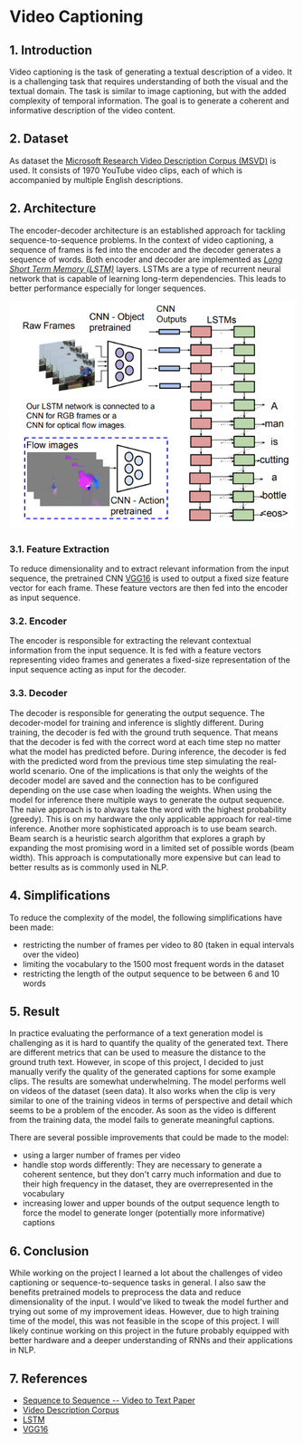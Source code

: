# Video Captioning

## 1. Introduction

Video captioning is the task of generating a textual description of a video. It is a challenging task that requires understanding of both the visual and the textual domain.
The task is similar to image captioning, but with the added complexity of temporal information.
The goal is to generate a coherent and informative description of the video content.

## 2. Dataset

As dataset the [Microsoft Research Video Description Corpus (MSVD)](https://www.kaggle.com/datasets/vtrnanh/msvd-dataset-corpus) is used.
It consists of 1970 YouTube video clips, each of which is accompanied by multiple English descriptions.

## 2. Architecture

The encoder-decoder architecture is an established approach for tackling sequence-to-sequence problems.
In the context of video captioning, a sequence of frames is fed into the encoder and the decoder generates a sequence of words.
Both encoder and decoder are implemented as [*Long Short Term Memory (LSTM)*](https://ieeexplore.ieee.org/abstract/document/6795963) layers.
LSTMs are a type of recurrent neural network that is capable of learning long-term dependencies.
This leads to better performance especially for longer sequences.

![image of the architecture](images/architecture.png)

### 3.1. Feature Extraction

To reduce dimensionality and to extract relevant information from the input sequence, the pretrained CNN [VGG16](https://arxiv.org/abs/1409.1556) is used to output a fixed size feature vector for each frame.
These feature vectors are then fed into the encoder as input sequence.

### 3.2. Encoder

The encoder is responsible for extracting the relevant contextual information from the input sequence.
It is fed with a feature vectors representing video frames and generates a fixed-size representation of the input sequence acting as input for the decoder.

### 3.3. Decoder

The decoder is responsible for generating the output sequence.
The decoder-model for training and inference is slightly different.
During training, the decoder is fed with the ground truth sequence.
That means that the decoder is fed with the correct word at each time step no matter what the model has predicted before.
During inference, the decoder is fed with the predicted word from the previous time step simulating the real-world scenario.
One of the implications is that only the weights of the decoder model are saved and the connection has to be configured depending on the use case when loading the weights.
When using the model for inference there multiple ways to generate the output sequence.
The naive approach is to always take the word with the highest probability (greedy).
This is on my hardware the only applicable approach for real-time inference.
Another more sophisticated approach is to use beam search.
Beam search is a heuristic search algorithm that explores a graph by expanding the most promising word in a limited set of possible words (beam width).
This approach is computationally more expensive but can lead to better results as is commonly used in NLP.

## 4. Simplifications

To reduce the complexity of the model, the following simplifications have been made:
- restricting the number of frames per video to 80 (taken in equal intervals over the video)
- limiting the vocabulary to the 1500 most frequent words in the dataset
- restricting the length of the output sequence to be between 6 and 10 words

## 5. Result

In practice evaluating the performance of a text generation model is challenging as it is hard to quantify the quality of the generated text.
There are different metrics that can be used to measure the distance to the ground truth text.
However, in scope of this project, I decided to just manually verify the quality of the generated captions for some example clips.
The results are somewhat underwhelming.
The model performs well on videos of the dataset (seen data).
It also works when the clip is very similar to one of the training videos in terms of perspective and detail which seems to be a problem of the encoder.
As soon as the video is different from the training data, the model fails to generate meaningful captions.

There are several possible improvements that could be made to the model:
- using a larger number of frames per video
- handle stop words differently: They are necessary to generate a coherent sentence, but they don't carry much information and due to their high frequency in the dataset, they are overrepresented in the vocabulary
- increasing lower and upper bounds of the output sequence length to force the model to generate longer (potentially more informative) captions

## 6. Conclusion

While working on the project I learned a lot about the challenges of video captioning or sequence-to-sequence tasks in general.
I also saw the benefits pretrained models to preprocess the data and reduce dimensionality of the input.
I would've liked to tweak the model further and trying out some of my improvement ideas.
However, due to high training time of the model, this was not feasible in the scope of this project.
I will likely continue working on this project in the future probably equipped with better hardware and a deeper understanding of RNNs and their applications in NLP.

## 7. References

- [Sequence to Sequence -- Video to Text Paper](https://arxiv.org/abs/1505.00487)
- [Video Description Corpus](https://www.microsoft.com/en-us/research/project/msvd-video-description-corpus/)
- [LSTM](https://ieeexplore.ieee.org/abstract/document/6795963)
- [VGG16](https://arxiv.org/abs/1409.1556)




